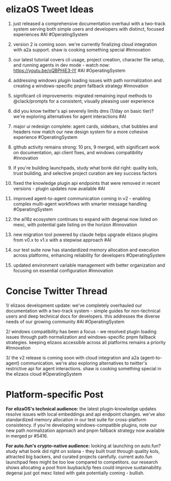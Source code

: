 # elizaOS Tweet Ideas

1. just released a comprehensive documentation overhaul with a two-track system serving both simple users and developers with distinct, focused experiences #AI #OperatingSystem

2. version 2 is coming soon. we're currently finalizing cloud integration with a2a support. shaw is cooking something special #Innovation

3. our latest tutorial covers cli usage, project creation, character file setup, and running agents in dev mode - watch now: https://youtu.be/oQBPHiE3-IY #AI #OperatingSystem

4. addressing windows plugin loading issues with path normalization and creating a windows-specific pnpm fallback strategy #Innovation

5. significant cli improvements: migrated remaining input methods to @clack/prompts for a consistent, visually pleasing user experience

6. did you know twitter's api severely limits dms (1/day on basic tier)? we're exploring alternatives for agent interactions #AI

7. major ui redesign complete: agent cards, sidebars, chat bubbles and headers now match our new design system for a more cohesive experience #OperatingSystem

8. github activity remains strong: 10 prs, 9 merged, with significant work on documentation, api client fixes, and windows compatibility #Innovation

9. if you're building launchpads, study what bonk did right: quality kols, trust building, and selective project curation are key success factors

10. fixed the knowledge plugin api endpoints that were removed in recent versions - plugin updates now available #AI

11. improved agent-to-agent communication coming in v2 - enabling complex multi-agent workflows with smarter message handling #OperatingSystem

12. the ai16z ecosystem continues to expand with degenai now listed on mexc, with potential gate listing on the horizon #Innovation

13. new migration tool powered by claude helps upgrade elizaos plugins from v0.x to v1.x with a stepwise approach #AI

14. our test suite now has standardized memory allocation and execution across platforms, enhancing reliability for developers #OperatingSystem

15. updated environment variable management with better organization and focusing on essential configuration #Innovation


# Concise Twitter Thread

1/ elizaos development update: we've completely overhauled our documentation with a two-track system - simple guides for non-technical users and deep technical docs for developers. this addresses the diverse needs of our growing community #AI #OperatingSystem

2/ windows compatibility has been a focus - we resolved plugin loading issues through path normalization and windows-specific pnpm fallback strategies. keeping elizaos accessible across all platforms remains a priority #Innovation

3/ the v2 release is coming soon with cloud integration and a2a (agent-to-agent) communication. we're also exploring alternatives to twitter's restrictive api for agent interactions. shaw is cooking something special in the elizaos cloud #OperatingSystem


# Platform-specific Post

**For elizaOS's technical audience:**
the latest plugin-knowledge updates resolve issues with local embeddings and api endpoint changes. we've also standardized memory allocation in our test suite for cross-platform consistency. if you're developing windows-compatible plugins, note our new path normalization approach and pnpm fallback strategy now available in merged pr #5416.

**For auto.fun's crypto-native audience:**
looking at launching on auto.fun? study what bonk did right on solana - they built trust through quality kols, attracted big backers, and curated projects carefully. current auto.fun launchpad fees might be too low compared to competitors. our research shows allocating a pool from buyback/lp fees could improve sustainability. degenai just got mexc listed with gate potentially coming - bullish.
